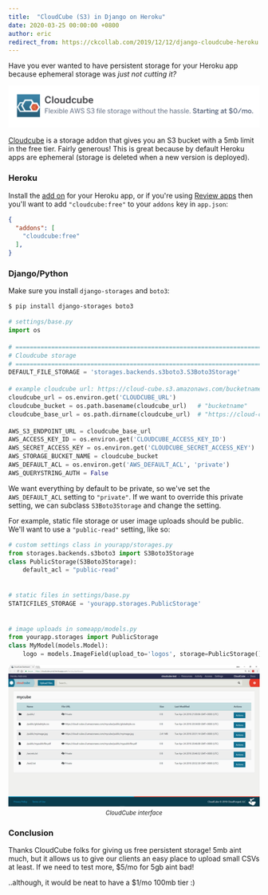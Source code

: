 ```yaml
---
title:  "CloudCube (S3) in Django on Heroku"
date: 2020-03-25 00:00:00 +0800
author: eric
redirect_from: https://ckcollab.com/2019/12/12/django-cloudcube-heroku.html
---
```


Have you ever wanted to have persistent storage for your Heroku app because ephemeral storage was _just not cutting it?_

<!--more-->

<div style="text-align: center;">
    <img src="/assets/images/articles/cloudcube.png" class="img-bordered">
</div>

[Cloudcube](https://elements.heroku.com/addons/cloudcube) is a storage addon that gives you an S3 bucket with 
a 5mb limit in the free tier. Fairly generous! This is great because by default Heroku apps are ephemeral (storage
is deleted when a new version is deployed). 


### Heroku

Install the [add on](https://elements.heroku.com/addons/cloudcube) for your Heroku app, or if you're using 
[Review apps](https://devcenter.heroku.com/articles/github-integration-review-apps) then you'll 
want to add `"cloudcube:free"` to your `addons` key in `app.json`:

```json
{
  "addons": [
    "cloudcube:free"
  ],
}
``` 


### Django/Python

Make sure you install `django-storages` and `boto3`:

```bash
$ pip install django-storages boto3
```

```python
# settings/base.py
import os

# =============================================================================
# Cloudcube storage
# =============================================================================
DEFAULT_FILE_STORAGE = 'storages.backends.s3boto3.S3Boto3Storage'

# example cloudcube url: https://cloud-cube.s3.amazonaws.com/bucketname
cloudcube_url = os.environ.get('CLOUDCUBE_URL')
cloudcube_bucket = os.path.basename(cloudcube_url)   # "bucketname"
cloudcube_base_url = os.path.dirname(cloudcube_url)  # "https://cloud-cube.s3.amazonaws.com/" 

AWS_S3_ENDPOINT_URL = cloudcube_base_url
AWS_ACCESS_KEY_ID = os.environ.get('CLOUDCUBE_ACCESS_KEY_ID')
AWS_SECRET_ACCESS_KEY = os.environ.get('CLOUDCUBE_SECRET_ACCESS_KEY')
AWS_STORAGE_BUCKET_NAME = cloudcube_bucket
AWS_DEFAULT_ACL = os.environ.get('AWS_DEFAULT_ACL', 'private')
AWS_QUERYSTRING_AUTH = False
```

We want everything by default to be private, so we've set the `AWS_DEFAULT_ACL` setting 
to `"private"`. If we want to override this private setting, we can subclass 
`S3Boto3Storage` and change the setting.

For example, static file storage or user image uploads should be public. We'll 
want to use a `"public-read"` setting, like so:

```python
# custom settings class in yourapp/storages.py
from storages.backends.s3boto3 import S3Boto3Storage
class PublicStorage(S3Boto3Storage):
    default_acl = "public-read"


# static files in settings/base.py
STATICFILES_STORAGE = 'yourapp.storages.PublicStorage'


# image uploads in someapp/models.py
from yourapp.storages import PublicStorage
class MyModel(models.Model):
    logo = models.ImageField(upload_to='logos', storage=PublicStorage())
```


<div style="text-align: center;">
    <img src="/assets/images/articles/cloudcube_screenshots.png" class="img-bordered"><br>
    <small><i>CloudCube interface</i></small>
</div>

### Conclusion

Thanks CloudCube folks for giving us free persistent storage! 5mb aint much, but it
allows us to give our clients an easy place to upload small CSVs at least. If we need
to test more, $5/mo for 5gb aint bad! 

..although, it would be neat to have a $1/mo 100mb tier :)
